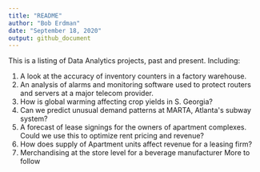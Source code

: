 ```yaml
---
title: "README"
author: "Bob Erdman"
date: "September 18, 2020"
output: github_document
---
```

This is a listing of Data Analytics projects, past and present.
Including:
1. A look at the accuracy of inventory counters in a factory warehouse.
2. An analysis of alarms and monitoring software used to protect routers and servers 
at a major telecom provider.
3. How is global warming affecting crop yields in S. Georgia?
4. Can we predict unusual demand patterns at MARTA, Atlanta's subway system?
5. A forecast of lease signings for the owners of apartment complexes.  Could we use this to optimize rent pricing and revenue?
6. How does supply of Apartment units affect revenue for a leasing firm?
7. Merchandising at the store level for a beverage manufacturer
More to follow


